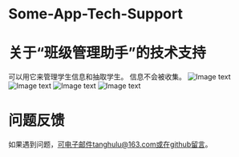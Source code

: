 # Some-App-Tech-Support

# 关于“班级管理助手”的技术支持

可以用它来管理学生信息和抽取学生。
信息不会被收集。
![Image text](https://raw.githubusercontent.com/Xiaohuba/Some-App-Tech-Support/main/IMG_1729.PNG)
![Image text](https://raw.githubusercontent.com/Xiaohuba/Some-App-Tech-Support/main/IMG_1730.PNG)
![Image text](https://raw.githubusercontent.com/Xiaohuba/Some-App-Tech-Support/main/IMG_1731.PNG)
![Image text](https://raw.githubusercontent.com/Xiaohuba/Some-App-Tech-Support/main/IMG_1732.PNG)

# 问题反馈
如果遇到问题，可电子邮件tanghulu@163.com或在github留言。
